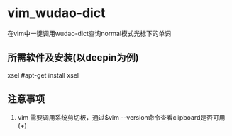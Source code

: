 # vim_wudao-dict
在vim中一键调用wudao-dict查询normal模式光标下的单词
## 所需软件及安装(以deepin为例)
xsel #apt-get install xsel
## 注意事项
1. vim 需要调用系统剪切板，通过$vim --version命令查看clipboard是否可用(+)
